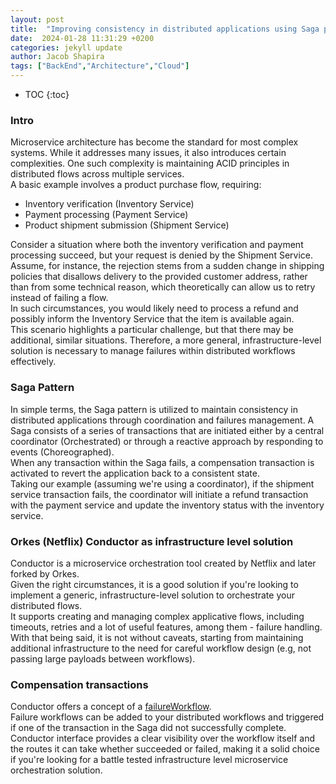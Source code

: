 ```yaml
---
layout: post
title:  "Improving consistency in distributed applications using Saga pattern with Orkes (Netflix) conductor" 
date:  2024-01-28 11:31:29 +0200
categories: jekyll update
author: Jacob Shapira
tags: ["BackEnd","Architecture","Cloud"]
---
```


* TOC
{:toc}

### Intro
Microservice architecture has become the standard for most complex systems.
While it addresses many issues, it also introduces certain complexities.
One such complexity is maintaining ACID principles in distributed flows across multiple services.  
A basic example involves a product purchase flow, requiring:

- Inventory verification (Inventory Service)
- Payment processing (Payment Service)
- Product shipment submission (Shipment Service)

Consider a situation where both the inventory verification and payment processing succeed, but your request is denied by the Shipment Service.  
Assume, for instance, the rejection stems from a sudden change in shipping policies that disallows delivery to the provided customer address, rather than from some technical reason,
which theoretically can allow us to retry instead of failing a flow.  
In such circumstances, you would likely need to process a refund and possibly inform the Inventory Service that the item is available again.  
This scenario highlights a particular challenge, but that there may be additional, similar situations. 
Therefore, a more general, infrastructure-level solution is necessary to manage failures within distributed workflows effectively.

### Saga Pattern
In simple terms, the Saga pattern is utilized to maintain consistency in distributed applications through coordination and failures management. 
A Saga consists of a series of transactions that are initiated either by a central coordinator (Orchestrated) or through a reactive approach by responding to events (Choreographed).  
When any transaction within the Saga fails, a compensation transaction is activated to revert the application back to a consistent state.  
Taking our example (assuming we're using a coordinator), if the shipment service transaction fails, 
the coordinator will initiate a refund transaction with the payment service and update the inventory status with the inventory service.

### Orkes (Netflix) Conductor as infrastructure level solution
Conductor is a microservice orchestration tool created by Netflix and later forked by Orkes.  
Given the right circumstances, it is a good solution if you're looking to implement a generic, infrastructure-level solution to orchestrate your distributed flows.  
It supports creating and managing complex applicative flows, including timeouts, retries and a lot of useful features, among them - failure handling.  
With that being said, it is not without caveats, starting from maintaining additional infrastructure to the need for careful workflow design (e.g, not passing large payloads between workflows).

### Compensation transactions
Conductor offers a concept of a <a href="https://orkes.io/content/error-handling" target="_blank">failureWorkflow</a>.  
Failure workflows can be added to your distributed workflows and triggered if one of the transaction in the Saga did not successfully complete.  
Conductor interface provides a clear visibility over the workflow itself and the routes it can take whether succeeded or failed, making it a solid choice if you're looking for a
battle tested infrastructure level microservice orchestration solution.

